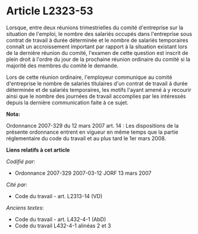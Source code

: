 # Article L2323-53

Lorsque, entre deux réunions trimestrielles du comité d'entreprise sur la situation de l'emploi, le nombre des salariés
occupés dans l'entreprise sous contrat de travail à durée déterminée et le nombre de salariés temporaires connaît un
accroissement important par rapport à la situation existant lors de la dernière réunion du comité, l'examen de cette question
est inscrit de plein droit à l'ordre du jour de la prochaine réunion ordinaire du comité si la majorité des membres du comité
le demande.

Lors de cette réunion ordinaire, l'employeur communique au comité d'entreprise le nombre de salariés titulaires d'un contrat
de travail à durée déterminée et de salariés temporaires, les motifs l'ayant amené à y recourir ainsi que le nombre des
journées de travail accomplies par les intéressés depuis la dernière communication faite à ce sujet.

**Nota:**

Ordonnance 2007-329 du 12 mars 2007 art. 14 : Les dispositions de la présente ordonnance entrent en vigueur en même temps que
la partie réglementaire du code du travail et au plus tard le 1er mars 2008.

**Liens relatifs à cet article**

_Codifié par_:

  - Ordonnance 2007-329 2007-03-12 JORF 13 mars 2007

_Cité par_:

  - Code du travail - art. L2313-14 (VD)

_Anciens textes_:

  - Code du travail - art. L432-4-1 (AbD)
  - Code du travail L432-4-1 alinéas 2 et 3
